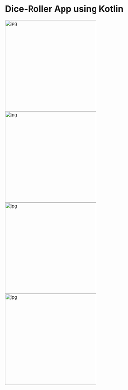 # Dice-Roller App using Kotlin

<img align="left" alt="jpg" src="https://user-images.githubusercontent.com/63442418/144986706-b873d6ad-daa0-4177-b2b3-36dc98fc6369.jpg" width="295px" />
<img align="left" alt="jpg" src="https://user-images.githubusercontent.com/63442418/144986714-01ee7905-e778-4955-970d-a7d4599597a1.jpg" width="295px" />
<img align="left" alt="jpg" src="https://user-images.githubusercontent.com/63442418/144986725-61213599-f2f6-42e1-9d51-2e27639b5577.jpg" width="295px" />
<img align="left" alt="jpg" src="https://user-images.githubusercontent.com/63442418/144986721-3c735df9-26a8-4567-a888-7662b25f0369.jpg" width="295px" />



